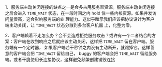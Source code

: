 1、服务端主动关闭连接的缺点之一是会多占用服务器资源。服务端主动关闭连接之后会进入
`TIME_WAIT` 状态，在一段时间之内 hold 住一些内核资源。如果并发访问量很高，这会影响服务端的处
理能力。这似乎暗示我们应该把协议设计为客户端主动关闭，让 `TIME_WAIT` 状态分散到多台客户机器
上，化整为零。

2、客户端赖着不走怎么办？会不会造成拒绝服务攻击？或许有一个二者结合的方
案：客户端在收到响应之后就应该主动关闭，这样把 `TIME_WAIT` 留在客户端。服务端有一个定时器，
如果客户端若干秒钟之内没有主动断开，就踢掉它。这样善意的客户端会把 `TIME_WAIT` 留给自己，
buggy 的客户端会把 `TIME_WAIT` 留给服务端。或者干脆使用长连接协议，这样避免频繁创建销毁连接
